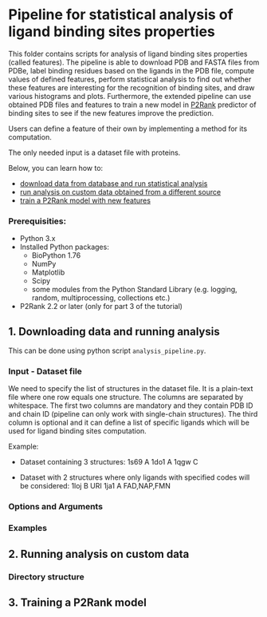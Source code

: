 # Pipeline for statistical analysis of ligand binding sites properties
This folder contains scripts for analysis of ligand binding sites properties (called features). The pipeline is able to download PDB and FASTA files from PDBe, label binding residues based on the ligands in the PDB file, compute values of defined features, perform statistical analysis to find out whether these features are interesting for the recognition of binding sites, and draw various histograms and plots. Furthermore, the extended pipeline can use obtained PDB files and features to train a new model in [P2Rank](http://siret.ms.mff.cuni.cz/p2rank) predictor of binding sites to see if the new features improve the prediction.

Users can define a feature of their own by implementing a method for its computation.

The only needed input is a dataset file with proteins.

Below, you can learn how to:
 - [download data from database and run statistical analysis](#one)
 - [run analysis on custom data obtained from a different source](#two)
 - [train a P2Rank model with new features](#three)


### Prerequisities:
* Python 3.x
* Installed Python packages:
  * BioPython 1.76
  * NumPy
  * Matplotlib
  * Scipy
  * some modules from the Python Standard Library (e.g. logging, random, multiprocessing, collections etc.)
* P2Rank 2.2 or later (only for part 3 of the tutorial)

<a name="one"></a>
## 1. Downloading data and running analysis
This can be done using python script `analysis_pipeline.py`.

### Input - Dataset file
We need to specify the list of structures in the dataset file. It is a plain-text file where one row equals one structure. The columns are separated by whitespace. The first two columns are mandatory and they contain PDB ID and chain ID (pipeline can only work with single-chain structures). The third column is optional and it can define a list of specific ligands which will be used for ligand binding sites computation.

Example:
- Dataset containing 3 structures:
    1s69	A
    1do1	A
    1qgw	C
    
- Dataset with 2 structures where only ligands with specified codes will be considered:
    1loj	B	URI
    1ja1	A	FAD,NAP,FMN

### Options and Arguments

### Examples



<a name="two"></a>
## 2. Running analysis on custom data

### Directory structure

<a name="three"></a>
## 3. Training a P2Rank model
